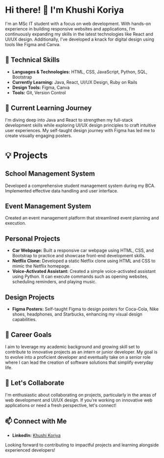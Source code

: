 # Hi there! 👋 I'm Khushi Koriya

I'm an MSc IT student with a focus on web development. With hands-on experience in building responsive websites and applications, I’m continuously expanding my skills in the latest technologies like React and UI/UX design. Additionally, I've developed a knack for digital design using tools like Figma and Canva.

## 🔧 Technical Skills
- **Languages & Technologies:** HTML, CSS, JavaScript, Python, SQL, Bootstrap
- **Currently Learning:** Java, React, UI/UX Design, Ruby on Rails
- **Design Tools:** Figma, Canva
- **Tools:** Git, Version Control

## 🌱 Current Learning Journey
I'm diving deep into Java and React to strengthen my full-stack development skills while exploring UI/UX design principles to craft intuitive user experiences. My self-taught design journey with Figma has led me to create visually engaging posters.

# 💡 Projects

## School Management System
Developed a comprehensive student management system during my BCA. Implemented effective data handling and user interface.

## Event Management System
Created an event management platform that streamlined event planning and execution.

## Personal Projects
- **Car Webpage:** Built a responsive car webpage using HTML, CSS, and Bootstrap to practice and showcase front-end development skills.
- **Netflix Clone:** Developed a static Netflix clone using HTML and CSS to mimic the Netflix homepage.
- **Voice-Activated Assistant:** Created a simple voice-activated assistant using Python. It can execute commands such as opening websites, scheduling reminders, and playing music.

## Design Projects
- **Figma Posters:** Self-taught Figma to design posters for Coca-Cola, Nike shoes, headphones, and Starbucks, enhancing my visual design capabilities.


## 🎯 Career Goals
I aim to leverage my academic background and growing skill set to contribute to innovative projects as an intern or junior developer. My goal is to evolve into a proficient developer and eventually take on a senior role where I can lead the creation of software solutions that simplify everyday life.

## 🤝 Let's Collaborate
I'm enthusiastic about collaborating on projects, particularly in the areas of web development and UI/UX design. If you're working on innovative web applications or need a fresh perspective, let's connect!

## 📫 Connect with Me
- **LinkedIn:** [Khushi Koriya](https://www.linkedin.com/in/khushi-koriya-7a047b2a9)

Looking forward to contributing to impactful projects and learning alongside experienced developers!


